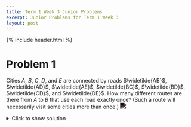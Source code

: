 ```yaml
---
title: Term 1 Week 3 Junior Problems
excerpt: Junior Problems for Term 1 Week 3
layout: post
---
```

{% include header.html %}

# Problem 1
Cities $A$, $B$, $C$, $D$, and $E$ are connected by roads $\widetilde{AB}$, $\widetilde{AD}$, $\widetilde{AE}$, $\widetilde{BC}$, $\widetilde{BD}$, $\widetilde{CD}$, and $\widetilde{DE}$. How many different routes are there from $A$ to $B$ that use each road exactly once? (Such a route will necessarily visit some cities more than once.)
<img src="https://latex.artofproblemsolving.com/c/a/d/cad21e9f9faa2994b8ed3c1a3acfbcc204d0b482.png" style="filter: invert(100%);">

<details>
<summary>Click to show solution</summary>
<h2>Solution</h2>
Note that cities $C$ and $E$ can be removed when counting paths because if a path goes in to $C$ or $E$, there is only one possible path to take out of cities $C$ or $E$. So the diagram is as follows:

<img src="https://latex.artofproblemsolving.com/d/3/4/d34c4d1dcb603a21f9aea344170bef5b1ba4ca4d.png" style="filter: invert(100%);">

Now we proceed with casework. Remember that there are two ways to travel from $A$ to $D$, $D$ to $A$, $B$ to $D$ and $D$ to $B$:
<br><br>
<h3>Case 1</h3>
$A \Rightarrow D$: From $D$, if the path returns to $A$, then the next path must go to $B\Rightarrow D \Rightarrow B$. There are $2 \cdot 1 \cdot 2 = 4$ possibilities of the path $ADABDB$. If the path goes to $D$ from $B$, then the path must continue with either $BDAB$ or $BADB$. There are $2 \cdot 2 \cdot 2 = 8$ possibilities. So, this case gives $4+8=12$ different possibilities.
<br><br>
<h3>Case 2</h3>
$A \Rightarrow B$: The path must continue with $BDADB$. There are $2 \cdot 2 = 4$ possibilities for this case.
<br><br>
Putting the two cases together gives $12+4 = \boxed{\textbf{(D)} \ 16}$
</details>
<br>
